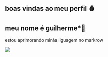 ## boas vindas ao meu perfil 🩸

## meu nome é guilherme*🦇 ##

estou aprimorando minha liguagem no markrow

![](https://media1.tenor.com/m/uHKaHq-pxe4AAAAd/pinguim-chicken.gif)
